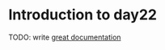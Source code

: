 # Introduction to day22

TODO: write [great documentation](http://jacobian.org/writing/what-to-write/)
